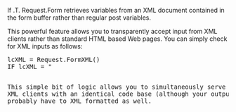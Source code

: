 ﻿If .T. Request.Form retrieves variables from an XML document contained in the form buffer rather than regular post variables.

This powerful feature allows you to transparently accept input from XML clients rather than standard HTML based Web pages. You can simply check for XML inputs as follows:

<pre>lcXML = Request.FormXML()
IF lcXML = "<?"
   Request.lXMLFormVars = .T.
   llXML = .T.
ELSE
   llXML = .F.
ENDIF

* ** Now continue reading form vars
lcName = Request.Form("Name")
</pre>

This simple bit of logic allows you to simultaneously serve HTML and XML clients with an identical code base (although your output will probably have to XML formatted as well.